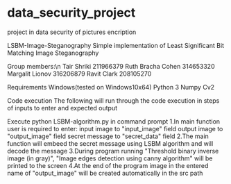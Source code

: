 # data_security_project
project in data security of pictures encription 

LSBM-Image-Steganography
Simple implementation of Least Significant Bit Matching Image Steganography

Group members:\n
Tair Shriki 211966379
Ruth Bracha Cohen 314653320
Margalit Lionov 316206879
Ravit Clark 208105270


Requirements
Windows(tested on Windows10x64)
Python 3
Numpy
Cv2

Code execution
The following will run through the code execution in steps of inputs to enter and expected output

Execute python LSBM-algorithm.py in command prompt
1.In main function user is required to enter:
    input image to "input_image" field
    output image to "output_image" field
    secret message to "secret_data" field
2.The main function will embeed the secret message using LSBM algorithm and will decode the message
3.During program running "Threshold binary inverse image (in gray)", "Image edges detection using canny algorithm"
will be printed to the screen
4.At the end of the program image in the entered name of "output_image" will be created automatically in the src path
